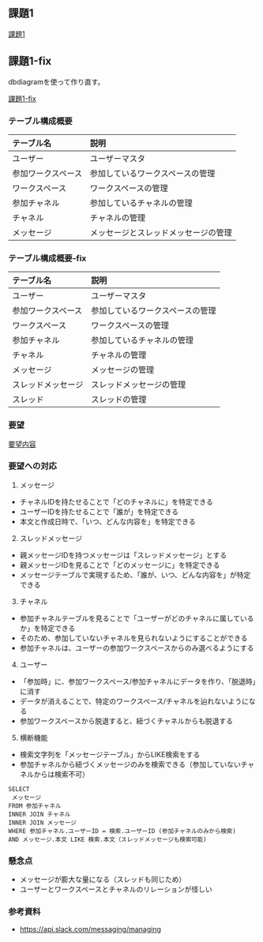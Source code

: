 ## 課題1

[課題1](./課題1.svg)

## 課題1-fix
dbdiagramを使って作り直す。

[課題1-fix](https://dbdiagram.io/d/61988f4a02cf5d186b5f8c53)

### テーブル構成概要

|テーブル名|説明|
|:--|:--|
|ユーザー|ユーザーマスタ|
|参加ワークスペース|参加しているワークスペースの管理|
|ワークスペース|ワークスペースの管理|
|参加チャネル|参加しているチャネルの管理|
|チャネル|チャネルの管理|
|メッセージ|メッセージとスレッドメッセージの管理|

### テーブル構成概要-fix
|テーブル名|説明|
|:--|:--|
|ユーザー|ユーザーマスタ|
|参加ワークスペース|参加しているワークスペースの管理|
|ワークスペース|ワークスペースの管理|
|参加チャネル|参加しているチャネルの管理|
|チャネル|チャネルの管理|
|メッセージ|メッセージの管理|
|スレッドメッセージ|スレッドメッセージの管理|
|スレッド|スレッドの管理|

### 要望

[要望内容](https://airtable.com/appPxhCPFYGqqN9YU/tblVlFr2q4lIqDKYc/viwX8r6DpCRp80swL/recQw47AKhRTQsfgI?blocks=hide)

### 要望への対応

1. メッセージ

- チャネルIDを持たせることで「どのチャネルに」を特定できる
- ユーザーIDを持たせることで「誰が」を特定できる
- 本文と作成日時で、「いつ、どんな内容を」を特定できる

2. スレッドメッセージ

- 親メッセージIDを持つメッセージは「スレッドメッセージ」とする
- 親メッセージIDを見ることで「どのメッセージに」を特定できる
- メッセージテーブルで実現するため、「誰が、いつ、どんな内容を」が特定できる

3. チャネル

- 参加チャネルテーブルを見ることで「ユーザーがどのチャネルに属しているか」を特定できる
- そのため、参加していないチャネルを見られないようにすることができる
- 参加チャネルは、ユーザーの参加ワークスペースからのみ選べるようにする

4. ユーザー

- 「参加時」に、参加ワークスペース/参加チャネルにデータを作り、「脱退時」に消す
- データが消えることで、特定のワークスペース/チャネルを辿れないようになる
- 参加ワークスペースから脱退すると、紐づくチャネルからも脱退する

5. 横断機能

- 検索文字列を「メッセージテーブル」からLIKE検索をする
- 参加チャネルから紐づくメッセージのみを検索できる（参加していないチャネルからは検索不可）

```例
SELECT 
 メッセージ
FROM 参加チャネル
INNER JOIN チャネル
INNER JOIN メッセージ
WHERE 参加チャネル.ユーザーID = 検索.ユーザーID (参加チャネルのみから検索)
AND メッセージ.本文 LIKE 検索.本文（スレッドメッセージも検索可能)
```

### 懸念点
- メッセージが膨大な量になる（スレッドも同じため）
- ユーザーとワークスペースとチャネルのリレーションが怪しい

### 参考資料
- https://api.slack.com/messaging/managing